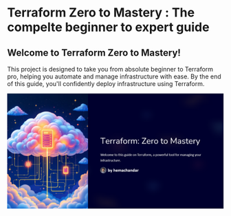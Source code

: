 # Terraform Zero to Mastery : The compelte beginner to expert guide

## Welcome to Terraform Zero to Mastery! 

This project is designed to take you from absolute beginner to Terraform pro, helping you automate and manage infrastructure with ease.  By the end of this guide, you'll confidently deploy infrastructure using Terraform.

![Alt text](.pictures/main_pic.png?raw=true "Intro")
